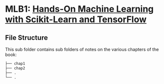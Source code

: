 # MLB1: [Hands-On Machine Learning with Scikit-Learn and TensorFlow](https://www.oreilly.com/library/view/hands-on-machine-learning/9781491962282/)

## File Structure
This sub folder contains sub folders of notes on the various chapters of the book:

```bash
├── chap1
├── chap2
├── .
└── .
```

